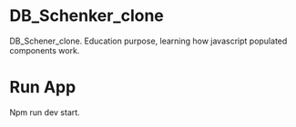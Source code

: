 # DB_Schenker_clone
DB_Schener_clone. Education purpose, learning how javascript populated components work.

# Run App
Npm run dev start.
